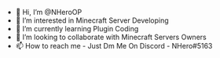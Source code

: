- 👋 Hi, I’m @NHeroOP
- 👀 I’m interested in Minecraft Server Developing
- 🌱 I’m currently learning Plugin Coding
- 💞️ I’m looking to collaborate with Minecraft Servers Owners
- 📫 How to reach me - Just Dm Me On Discord - NHero#5163

<!---
Hi Im NHero Best Minecraft Server Developer In India 
I Have Knowledge Of BungeeCord, Redis Network, Virtual Private Server [VPS] , Minecraft Server Developing , Minecraft Mod Developing.
I Have Worked With Hitesh KS and Mayur Gaming Indian Youtubers I Have Created Their Public / Channel Members Smp. I Have Maded Hitesh Ks Modded Smp Where one Of Mine
Mods Were Used.
Im Intersted In Developing Hypixel Like Indian Server But I Dont Have Money So I cant Make It Alone.
I Can Make Minecraft Server With Many Features Java + Bedrock , Bedwars Like Hypixel , Pixelmon With Other Gamemodes , Rl Craft With Other Gamemodes.
Minigames , Survival , Skywars , Lifesteal , Vanilla Survival etc and more things i can Add Fun Commands /kaboom /firework and more i can add
bungee Commands Like /send player server, /send player player2 and more
I Can Make Trial Server Before You Can Add Me In Ur Developing Team.

Thanks For Reading.
Regards
NHero
--->
